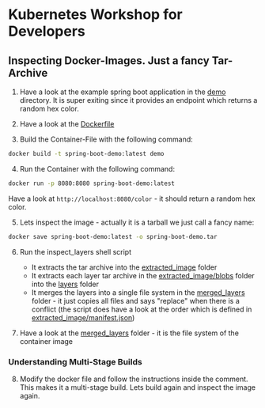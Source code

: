 # Kubernetes Workshop for Developers

## Inspecting Docker-Images. Just a fancy Tar-Archive

1. Have a look at the example spring boot application in the [demo](demo) directory. It is super exiting since it provides an endpoint which returns a random hex color.

2. Have a look at the [Dockerfile](demo/Dockerfile)
3. Build the Container-File with the following command:
```bash
docker build -t spring-boot-demo:latest demo
```

4. Run the Container with the following command:
```bash
docker run -p 8080:8080 spring-boot-demo:latest
```

Have a look at ```http://localhost:8080/color``` - it should return a random hex color.

5. Lets inspect the image - actually it is a tarball we just call a fancy name:
```bash
docker save spring-boot-demo:latest -o spring-boot-demo.tar
```

6. Run the inspect_layers shell script
   - It extracts the tar archive into the [extracted_image](extracted_image) folder
   - It extracts each layer tar archive in the [extracted_image/blobs](extracted_image/blobs) folder into the [layers](layers) folder
   - It merges the layers into a single file system in the [merged_layers](merged_layers) folder - it just copies all files and says "replace" when there is a conflict (the script does have a look at the order which is defined in [extracted_image/manifest.json](extracted_image/manifest.json))

7. Have a look at the [merged_layers](merged_layers) folder - it is the file system of the container image

### Understanding Multi-Stage Builds

8. Modify the docker file and follow the instructions inside the comment. This makes it a multi-stage build. Lets build again and inspect the image again.